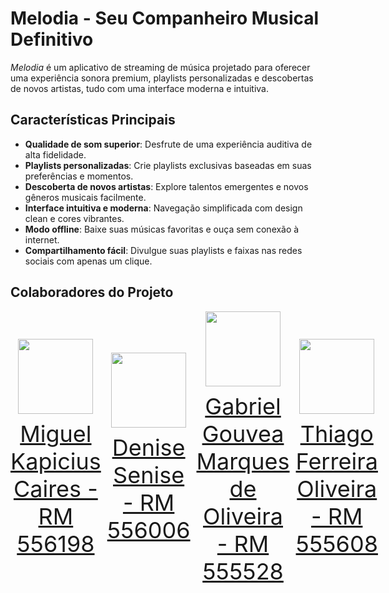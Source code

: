 # Melodia - Seu Companheiro Musical Definitivo

*Melodia* é um aplicativo de streaming de música projetado para oferecer uma experiência sonora premium, playlists personalizadas e descobertas de novos artistas, tudo com uma interface moderna e intuitiva.

## Características Principais

- **Qualidade de som superior**: Desfrute de uma experiência auditiva de alta fidelidade.
- **Playlists personalizadas**: Crie playlists exclusivas baseadas em suas preferências e momentos.
- **Descoberta de novos artistas**: Explore talentos emergentes e novos gêneros musicais facilmente.
- **Interface intuitiva e moderna**: Navegação simplificada com design clean e cores vibrantes.
- **Modo offline**: Baixe suas músicas favoritas e ouça sem conexão à internet.
- **Compartilhamento fácil**: Divulgue suas playlists e faixas nas redes sociais com apenas um clique.

## Colaboradores do Projeto
<div style="display: flex; justify-content: space-between; align-items: center;">
<a href="https://github.com/miguelkapicius" target="_blank" style="text-align: center; margin-right: 10px;">
<img loading="lazy" src="https://avatars.githubusercontent.com/miguelkapicius" width=120>
<p style="font-size:min(2vh, 36px); margin-top: 10px;">Miguel Kapicius Caires - RM 556198</p>
</a>
<a href="https://github.com/desenise" target="_blank" style="text-align: center; margin-right: 10px;">
<img loading="lazy" src="https://avatars.githubusercontent.com/desenise" width=120>
<p style="font-size:min(2vh, 36px); margin-top: 10px;">Denise Senise - RM 556006</p>
</a>
<a href="https://github.com/gab-gouvea" target="_blank" style="text-align: center; margin-right: 10px;">
<img loading="lazy" src="https://avatars.githubusercontent.com/gab-gouvea" width=120>
<p style="font-size:min(2vh, 36px); margin-top: 10px;">Gabriel Gouvea Marques de Oliveira - RM 555528</p>
</a>
<a href="https://github.com/Thiago-ferreirazz" target="_blank" style="text-align: center; margin-right: 10px;">
<img loading="lazy" src="https://avatars.githubusercontent.com/Thiago-ferreirazz" width=120>
<p style="font-size:min(2vh, 36px); margin-top: 10px;">Thiago Ferreira Oliveira - RM 555608</p>
</a>
</div>
